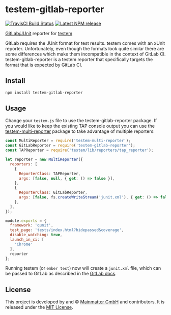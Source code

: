testem-gitlab-reporter
==============================================================================

[![TravisCI Build Status][travis-badge]][travis-badge-url]
[![Latest NPM release][npm-badge]][npm-badge-url]

[npm-badge]: https://img.shields.io/npm/v/testem-gitlab-reporter.svg
[npm-badge-url]: https://www.npmjs.com/package/testem-gitlab-reporter
[travis-badge]: https://img.shields.io/travis/simplabs/testem-gitlab-reporter/master.svg
[travis-badge-url]: https://travis-ci.org/simplabs/testem-gitlab-reporter

[GitLab/JUnit] reporter for [testem]

[GitLab/JUnit]: https://docs.gitlab.com/ee/ci/junit_test_reports.html
[testem]: https://github.com/testem/testem

GitLab requires the JUnit format for test results. testem comes with an xUnit
reporter. Unfortunately, even though the formats look quite similar there are
some differences which make them incompatible in the context of GitLab CI.
testem-gitlab-reporter is a testem reporter that specifically targets the format
that is expected by GitLab CI.


Install
------------------------------------------------------------------------------

```bash
npm install testem-gitlab-reporter
```


Usage
------------------------------------------------------------------------------

Change your `testem.js` file to use the testem-gitlab-reporter package. If
you would like to keep the existing TAP console output you can use the
[testem-multi-reporter] package to take advantage of multiple reporters: 

```js
const MultiReporter = require('testem-multi-reporter');
const GitLabReporter = require('testem-gitlab-reporter');
const TAPReporter = require('testem/lib/reporters/tap_reporter');

let reporter = new MultiReporter({
  reporters: [
    {
      ReporterClass: TAPReporter,
      args: [false, null, { get: () => false }],
    },
    {
      ReporterClass: GitLabReporter,
      args: [false, fs.createWriteStream('junit.xml'), { get: () => false }],
    },
  ],
});

module.exports = {
  framework: 'qunit',
  test_page: 'tests/index.html?hidepassed&coverage',
  disable_watching: true,
  launch_in_ci: [
    'Chrome'
  ],
  reporter
};
```

Running testem (or `ember test`) now will create a `junit.xml` file, which can
be passed to GitLab as described in the [GitLab docs](https://docs.gitlab.com/ee/ci/junit_test_reports.html).

[testem-multi-reporter]: https://github.com/xdumaine/testem-multi-reporter


License
------------------------------------------------------------------------------

This project is developed by and &copy; [Mainmatter GmbH](http://mainmatter.com)
and contributors. It is released under the [MIT License](LICENSE.md).
